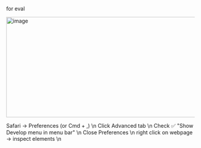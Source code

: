for eval


[
](https://claude.ai/api/da870de7-ccba-4199-8d88-fae34eb1d9bd/files/ba2a1079-3826-4368-9f2c-f7cb12ca3edb/preview)<img width="775" height="269" alt="image" src="https://github.com/user-attachments/assets/73b2cd8a-944f-42d9-b7b1-6826199702cb" />

Safari → Preferences (or Cmd + ,) \n
Click Advanced tab \n
Check ✅ "Show Develop menu in menu bar" \n
Close Preferences \n
right click on webpage -> inspect elements \n
